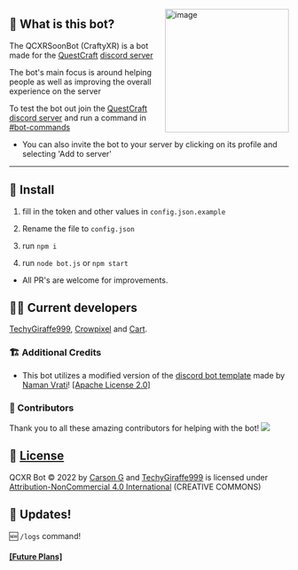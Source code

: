 </p>
<img align="right" width="223" alt="image" src="https://user-images.githubusercontent.com/92249532/227790891-8ec082dd-b64f-484c-914a-8d02559c9c16.png">
</p>

## 🤔 What is this bot?

The QCXRSoonBot (CraftyXR) is a bot made for the [QuestCraft](https://questcraft.org) [discord server](https://discord.gg/questcraft)

The bot's main focus is around helping people as well as improving the overall experience on the server

To test the bot out join the [QuestCraft discord server](https://discord.gg/questcraft) and run a command in [#bot-commands](https://discord.com/channels/820767484042018829/953383695908216843)
- You can also invite the bot to your server by clicking on its profile and selecting 'Add to server'


---
## 💾 Install

1. fill in the token and other values in ``config.json.example``

2. Rename the file to ``config.json``

3. run ``npm i``

4. run ``node bot.js`` or ``npm start``

- All PR's are welcome for improvements.

## 🧑‍💻 Current developers
[TechyGiraffe999](https://github.com/TecEash1), [Crowpixel](https://github.com/CrowPixel) and [Cart](https://github.com/Cartrigger).

### 🏗️ Additional Credits
 - This bot utilizes a modified version of the [discord bot template](https://github.com/NamVr/DiscordBot-Template) made by [Naman Vrati](https://github.com/NamVr)! [\[Apache License 2.0\]](https://github.com/NamVr/DiscordBot-Template/blob/master/LICENSE)

### 🧩 Contributors
Thank you to all these amazing contributors for helping with the bot!
<a href="https://github.com/Cartrigger/QCXRSoonBot/graphs/contributors">
  <img src="https://contrib.rocks/image?repo=Cartrigger/QCXRSoonBot" />
</a>


## 📝 [License](https://github.com/Cartrigger/QCXRSoonBot/blob/main/LICENSE.md)
  QCXR Bot © 2022 by [Carson G](https://github.com/Cartrigger) and [TechyGiraffe999](https://github.com/TecEash1) is licensed under [Attribution-NonCommercial 4.0 International](https://creativecommons.org/licenses/by-nc/4.0/) (CREATIVE COMMONS)

## 🔄 Updates!
🆕 ``/logs`` command!
 ####  [[Future Plans]](https://github.com/Cartrigger/QCXRSoonBot/issues/25)
